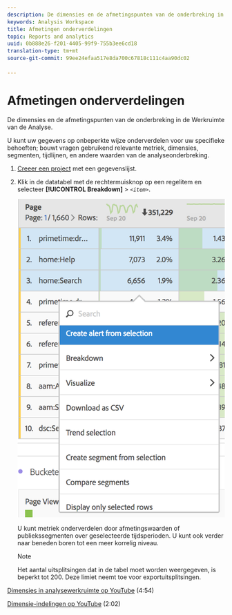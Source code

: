 ```yaml
---
description: De dimensies en de afmetingspunten van de onderbreking in de Werkruimte van de Analyse.
keywords: Analysis Workspace
title: Afmetingen onderverdelingen
topic: Reports and analytics
uuid: 0b888e26-f201-4405-99f9-755b3ee6cd18
translation-type: tm+mt
source-git-commit: 99ee24efaa517e8da700c67818c111c4aa90dc02

---
```



# Afmetingen onderverdelingen

De dimensies en de afmetingspunten van de onderbreking in de Werkruimte van de Analyse.

U kunt uw gegevens op onbeperkte wijze onderverdelen voor uw specifieke behoeften; bouwt vragen gebruikend relevante metriek, dimensies, segmenten, tijdlijnen, en andere waarden van de analyseonderbreking.

1. [Creeer een project](/help/analyze/analysis-workspace/build-workspace-project/t-freeform-project.md) met een gegevenslijst.
1. Klik in de datatabel met de rechtermuisknop op een regelitem en selecteer **[!UICONTROL Breakdown]** > *`<item>`*.

   ![Stap resultaat](assets/fa_data_table_actions.png)

   U kunt metriek onderverdelen door afmetingswaarden of publiekssegmenten over geselecteerde tijdsperioden. U kunt ook verder naar beneden boren tot een meer korrelig niveau.

   >[!NOTE]
   >
   >Het aantal uitsplitsingen dat in de tabel moet worden weergegeven, is beperkt tot 200. Deze limiet neemt toe voor exportuitsplitsingen.

[Dimensies in analysewerkruimte op YouTube](https://www.youtube.com/watch?v=P9W0hhIHhCs&amp;index=12&amp;list=PL2tCx83mn7GuNnQdYGOtlyCu0V5mEZ8sS) (4:54)

[Dimensie-indelingen op YouTube](https://www.youtube.com/watch?v=3mQ2HN7-lIc&amp;list=PL2tCx83mn7GuNnQdYGOtlyCu0V5mEZ8sS&amp;index=13) (2:02)
